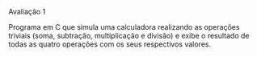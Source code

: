 Avaliação 1


Programa em C que simula uma calculadora realizando as operações triviais (soma, subtração, multiplicação e divisão) e exibe o resultado de todas as quatro operações com os seus respectivos valores.
